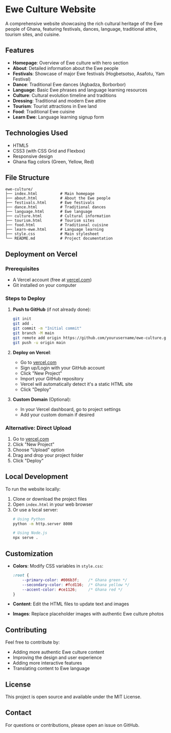 # Ewe Culture Website

A comprehensive website showcasing the rich cultural heritage of the Ewe people of Ghana, featuring festivals, dances, language, traditional attire, tourism sites, and cuisine.

## Features

- **Homepage**: Overview of Ewe culture with hero section
- **About**: Detailed information about the Ewe people
- **Festivals**: Showcase of major Ewe festivals (Hogbetsotso, Asafotu, Yam Festival)
- **Dance**: Traditional Ewe dances (Agbadza, Borborbor)
- **Language**: Basic Ewe phrases and language learning resources
- **Culture**: Cultural evolution timeline and traditions
- **Dressing**: Traditional and modern Ewe attire
- **Tourism**: Tourist attractions in Ewe land
- **Food**: Traditional Ewe cuisine
- **Learn Ewe**: Language learning signup form

## Technologies Used

- HTML5
- CSS3 (with CSS Grid and Flexbox)
- Responsive design
- Ghana flag colors (Green, Yellow, Red)

## File Structure

```
ewe-culture/
├── index.html          # Main homepage
├── about.html          # About the Ewe people
├── festivals.html      # Ewe festivals
├── dance.html          # Traditional dances
├── language.html       # Ewe language
├── culture.html        # Cultural information
├── tourism.html        # Tourism sites
├── food.html           # Traditional cuisine
├── learn-ewe.html      # Language learning
├── style.css           # Main stylesheet
└── README.md           # Project documentation
```

## Deployment on Vercel

### Prerequisites
- A Vercel account (free at [vercel.com](https://vercel.com))
- Git installed on your computer

### Steps to Deploy

1. **Push to GitHub** (if not already done):
   ```bash
   git init
   git add .
   git commit -m "Initial commit"
   git branch -M main
   git remote add origin https://github.com/yourusername/ewe-culture.git
   git push -u origin main
   ```

2. **Deploy on Vercel**:
   - Go to [vercel.com](https://vercel.com)
   - Sign up/Login with your GitHub account
   - Click "New Project"
   - Import your GitHub repository
   - Vercel will automatically detect it's a static HTML site
   - Click "Deploy"

3. **Custom Domain** (Optional):
   - In your Vercel dashboard, go to project settings
   - Add your custom domain if desired

### Alternative: Direct Upload

1. Go to [vercel.com](https://vercel.com)
2. Click "New Project"
3. Choose "Upload" option
4. Drag and drop your project folder
5. Click "Deploy"

## Local Development

To run the website locally:

1. Clone or download the project files
2. Open `index.html` in your web browser
3. Or use a local server:
   ```bash
   # Using Python
   python -m http.server 8000
   
   # Using Node.js
   npx serve .
   ```

## Customization

- **Colors**: Modify CSS variables in `style.css`:
  ```css
  :root {
      --primary-color: #006b3f;    /* Ghana green */
      --secondary-color: #fcd116;  /* Ghana yellow */
      --accent-color: #ce1126;     /* Ghana red */
  }
  ```

- **Content**: Edit the HTML files to update text and images
- **Images**: Replace placeholder images with authentic Ewe culture photos

## Contributing

Feel free to contribute by:
- Adding more authentic Ewe culture content
- Improving the design and user experience
- Adding more interactive features
- Translating content to Ewe language

## License

This project is open source and available under the MIT License.

## Contact

For questions or contributions, please open an issue on GitHub. 